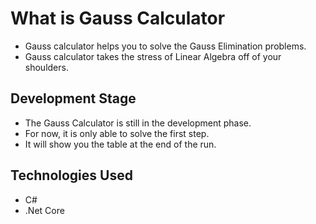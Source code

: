 <h1>What is Gauss Calculator</h1>
<ul>
  <li>
    Gauss calculator helps you to solve the Gauss Elimination problems.
  </li>
  <li>
    Gauss calculator takes the stress of Linear Algebra off of your shoulders.
  </li>
</ul>

<h2>Development Stage</h2>
<ul>
  <li>
    The Gauss Calculator is still in the development phase.
  </li>
  <li>
    For now, it is only able to solve the first step.
  </li>
  <li>
    It will show you the table at the end of the run.
  </li>
</ul>

<h2>Technologies Used</h2>
<ul>
  <li>C#</li>
  <li>.Net  Core</li>
</ul>
